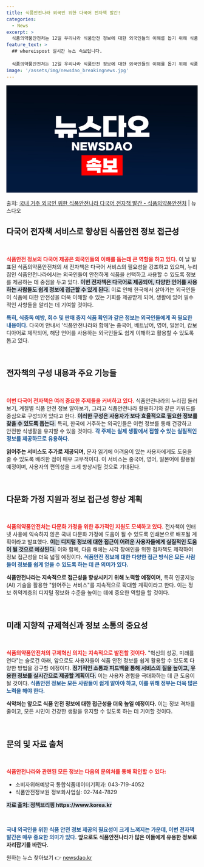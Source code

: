 ```yaml
---
title: 식품안전나라 외국인 위한 다국어 전자책 발간!
categories:
  - News
excerpt: >
  식품의약품안전처는 12일 우리나라 식품안전 정보에 대한 외국인들의 이해를 돕기 위해 식품안전나라 누리집(ww…
feature_text: >
  ## whereispost 실시간 뉴스 속보입니다.

  식품의약품안전처는 12일 우리나라 식품안전 정보에 대한 외국인들의 이해를 돕기 위해 식품안전나라 누리집(ww…
image: '/assets/img/newsdao_breakingnews.jpg'
---
```


![뉴스다오 속보](/assets/img/newsdao_breakingnews.jpg)

<p>출처: <a href="https://newsdao.kr/2785" rel="dofollow">국내 거주 외국인 위한 식품안전나라 다국어 전자책 발간 - 식품의약품안전처</a> | 뉴스다오</p>

<h2 data-ke-size="size26">다국어 전자책 서비스로 향상된 식품안전 정보 접근성</h2>

<p data-ke-size="size16">&nbsp;</p>

<b><span style="color: #ee2323;">식품안전 정보의 다국어 제공은 외국인들의 이해를 돕는데 큰 역할을 하고 있다.</span></b> 이 날 발표된 식품의약품안전처의 새 전자책은 다국어 서비스의 필요성을 강조하고 있으며, 누리집인 식품안전나라에서는 외국인들이 안전하게 식품을 선택하고 사용할 수 있도록 정보를 제공하는 데 중점을 두고 있다. <b><span style="background-color: #21538527;">이번 전자책은 다국어로 제공되어, 다양한 언어를 사용하는 사람들도 쉽게 정보에 접근할 수 있게 된다.</span></b> 이로 인해 한국에서 살아가는 외국인들이 식품에 대한 안전성을 더욱 이해할 수 있는 기회를 제공받게 되며, 생활에 있어 필수적인 사항들을 알리는 데 기여할 것이다. 

<b><span style="color: #1a5490;">특히, 식중독 예방, 회수 및 판매 중지 식품 확인과 같은 정보는 외국인들에게 꼭 필요한 내용이다.</span></b> 다국어 안내서 '식품안전나라와 함께'는 중국어, 베트남어, 영어, 일본어, 캄보디아어로 제작되어, 해당 언어를 사용하는 외국인들도 쉽게 이해하고 활용할 수 있도록 돕고 있다. <p data-ke-size="size16">&nbsp;</p>

<h2 data-ke-size="size26">전자책의 구성 내용과 주요 기능들</h2>

<p data-ke-size="size16">&nbsp;</p>

<b><span style="color: #ee2323;">이번 다국어 전자책은 여러 중요한 주제들을 커버하고 있다.</span></b> 식품안전나라의 누리집 둘러보기, 계절별 식품 안전 정보 알아보기, 그리고 식품안전나라 활용하기와 같은 키워드를 중심으로 구성되어 있다고 한다. <b><span style="background-color: #21538527;">이러한 구성은 사용자가 보다 효율적으로 필요한 정보를 찾을 수 있도록 돕는다.</span></b> 특히, 한국에 거주하는 외국인들은 이런 정보를 통해 건강하고 안전한 식생활을 유지할 수 있을 것이다. <b><span style="color: #1a5490;">각 주제는 실제 생활에서 접할 수 있는 실질적인 정보를 제공하므로 유용하다.</span></b> 

<b>읽어주는 서비스도 추가로 제공되며,</b> 문자 읽기에 어려움이 있는 사용자에게도 도움을 줄 수 있도록 배려한 점이 매우 고무적이다. 이 서비스는 중국어, 영어, 일본어에 활용될 예정이며, 사용자의 편의성을 크게 향상시킬 것으로 기대된다. <p data-ke-size="size16">&nbsp;</p>

<h2 data-ke-size="size26">다문화 가정 지원과 정보 접근성 향상 계획</h2>

<p data-ke-size="size16">&nbsp;</p>

<b><span style="color: #ee2323;">식품의약품안전처는 다문화 가정을 위한 추가적인 지원도 모색하고 있다.</span></b> 전자책이 인터넷 사용에 익숙하지 않은 국내 다문화 가정에 도움이 될 수 있도록 인쇄본으로 배포될 계획이라고 발표했다. <b><span style="background-color: #21538527;">이는 디지털 정보에 대한 접근이 어려운 사용자들에게 실질적인 도움이 될 것으로 예상된다.</span></b> 이와 함께, 다음 해에는 시각 장애인을 위한 점자책도 제작하여 정보 접근성을 더욱 넓힐 예정이다. <b><span style="color: #1a5490;">식품안전 정보에 대한 다양한 접근 방식은 모든 사람들이 정보를 쉽게 얻을 수 있도록 하는 데 큰 의미가 있다.</span></b>

<b>식품안전나라는 지속적으로 접근성을 향상시키기 위해 노력할 예정이며,</b> 특히 인공지능(AI) 기술을 활용한 "읽어주는 서비스"를 지속적으로 확대할 계획이라고 한다. 이는 정보 취약계층의 디지털 정보화 수준을 높이는 데에 중요한 역할을 할 것이다. <p data-ke-size="size16">&nbsp;</p>

<h2 data-ke-size="size26">미래 지향적 규제혁신과 정보 소통의 중요성</h2>

<p data-ke-size="size16">&nbsp;</p>

<b><span style="color: #ee2323;">식품의약품안전처의 규제혁신 의지는 지속적으로 발전할 것이다.</span></b> "혁신의 성공, 미래를 연다"는 슬로건 아래, 앞으로도 사용자들이 식품 안전 정보를 쉽게 활용할 수 있도록 다양한 방법을 강구할 예정이다. <b><span style="background-color: #21538527;">정기적인 소통과 피드백을 통해 서비스의 질을 높이고, 유용한 정보를 실시간으로 제공할 계획이다.</span></b> 이는 사용자 경험을 극대화하는 데 큰 도움이 될 것이다. <b><span style="color: #1a5490;">식품안전 정보는 모든 사람들이 쉽게 알아야 하고, 이를 위해 정부는 더욱 많은 노력을 해야 한다.</span></b>

<b>식약처는 앞으로 식품 안전 정보에 대한 접근성을 더욱 높일 예정이다.</b> 이는 정보 격차를 줄이고, 모든 시민이 건강한 생활을 유지할 수 있도록 하는 데 기여할 것이다. <p data-ke-size="size16">&nbsp;</p>

<h2 data-ke-size="size26">문의 및 자료 출처</h2>

<p data-ke-size="size16">&nbsp;</p>

<b><span style="color: #ee2323;">식품안전나라와 관련된 모든 정보는 다음의 문의처를 통해 확인할 수 있다:</span></b> 
<ul>
    <li>소비자위해예방국 통합식품데이터기획과: 043-719-4052</li>
    <li>식품안전정보원 정보화사업실: 02-744-7829</li>
</ul>
<b><span style="background-color: #21538527;">자료 출처: 정책브리핑 https://www.korea.kr</span></b> <p data-ke-size="size16">&nbsp;</p>

<b><span style="color: #1a5490;">국내 외국인을 위한 식품 안전 정보 제공의 필요성이 크게 느껴지는 가운데, 이번 전자책 발간은 매우 중요한 의미가 있다.</span></b> 
<b>앞으로도 식품안전나라가 많은 이들에게 유용한 정보로 자리잡기를 바란다.</b> 

원하는 뉴스 찾아보기 👉 <a href="https://newsdao.kr" rel="dofollow">newsdao.kr</a>


